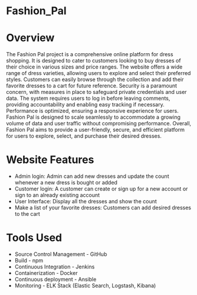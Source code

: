 # Fashion_Pal

# Overview
The Fashion Pal project is a comprehensive online platform for dress shopping. It is designed to cater to customers looking to buy dresses of their choice in various sizes and price ranges. The website offers a wide range of dress varieties, allowing users to explore and select their preferred styles. Customers can easily browse through the collection and add their favorite dresses to a cart for future reference. Security is a paramount concern, with measures in place to safeguard private credentials and user data. The system requires users to log in before leaving comments, providing accountability and enabling easy tracking if necessary. Performance is optimized, ensuring a responsive experience for users. Fashion Pal is designed to scale seamlessly to accommodate a growing volume of data and user traffic without compromising performance. Overall, Fashion Pal aims to provide a user-friendly, secure, and efficient platform for users to explore, select, and purchase their desired dresses.

# Website Features
- Admin login: Admin can add new dresses and update the count whenever a new dress is bought or added 
- Customer login: A customer can create or sign up for a new account or sign to an already existing account
- User Interface: Display all the dresses and show the count
- Make a list of your favorite dresses: Customers can add desired dresses to the cart

# Tools Used
- Source Control Management - GitHub
- Build - npm
- Continuous Integration - Jenkins
- Containerization - Docker
- Continuous deployment - Ansible
- Monitoring - ELK Stack (Elastic Search, Logstash, Kibana)
